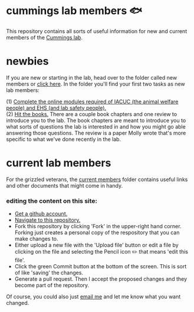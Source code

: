 # cummings lab members :fish:

This repository contains all sorts of useful information for new and current members of the [Cummings lab](http://www.bio.utexas.edu/research/cummingslab/).

# newbies
If you are new or starting in the lab, head over to the folder called new members or [click here](https://github.com/lukereding/cummings_lab_members/tree/master/new-members). In the folder you'll find your first two tasks as new lab members: 

(1) [Complete the online modules required of IACUC (the animal welfare people) and EHS (and lab safety people).](https://github.com/lukereding/cummings_lab_members/blob/master/new-members/tasks_to_complete.md)     
(2) [Hit the books.](https://github.com/lukereding/cummings_lab_members/tree/master/new-members/readings) There are a couple book chapters and one review to introduce you to the lab. The book chapters are meant to introduce you to what sorts of questions the lab is interested in and how you might go able answering those questions. The review is a paper Molly wrote that's more specific to what we've done recently in the lab.

# current lab members
For the grizzled veterans, the [current members](https://github.com/lukereding/cummings_lab_members/tree/master/current-members) folder contains useful links and other documents that might come in handy. 

### editing the content on this site:
- [Get a github account.](www.github.com)
- [Navigate to this repository.](https://github.com/lukereding/cummings_lab_members)
- Fork this repository by clicking 'Fork' in the upper-right hand corner. Forking just creates a personal copy of the respository that you can make changes to.
- Either upload a new file with the 'Upload file' button or edit a file by clicking on the file and selecting the Pencil icon :pencil2: that means 'edit this file'. 
- Click the green Commit button at the bottom of the screen. This is sort of like 'saving' the changes.
- Generate a pull request. Then I accept the proposed changes and they become part of the repository.

Of course, you could also just <a href="lukereding@utexas.edu">email me</a> and let me know what you want changed.
